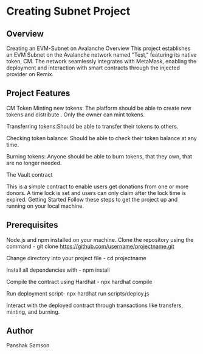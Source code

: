 # Creating Subnet Project

## Overview
Creating an EVM-Subnet on Avalanche Overview This project establishes an EVM Subnet on the Avalanche network named "Test," featuring its native token, CM. The network seamlessly integrates with MetaMask, enabling the deployment and interaction with smart contracts through the injected provider on Remix.

## Project Features
 CM Token
Minting new tokens: The platform should be able to create new tokens and distribute . Only the owner can mint tokens.

Transferring tokens:Should be able to transfer their tokens to others.

Checking token balance: Should be able to check their token balance at any time.

Burning tokens: Anyone should be able to burn tokens, that they own, that are no longer needed.

The Vault contract

This is a simple contract to enable users get donations from one or more donors. A time lock is set and users can only claim after the lock time is expired.
Getting Started
Follow these steps to get the project up and running on your local machine.

## Prerequisites

Node.js and npm installed on your machine.
Clone the repository using the command - git clone https://github.com/username/projectname.git

Change directory into your project file - cd projectname

Install all dependencies with - npm install

Compile the contract using Hardhat - npx hardhat compile

Run deployment script- npx hardhat run scripts/deploy.js

Interact with the deployed contract through transactions like transfers, minting, and burning.

## Author
Panshak Samson
